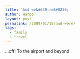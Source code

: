 ```yaml
---
title: 'And we&#039;re&#8230;'
author: Harpo
layout: post
permalink: /2009/01/15/and-were/
tags:
  - family
  - travel
---
```

&#8230;off! To the airport and beyond!